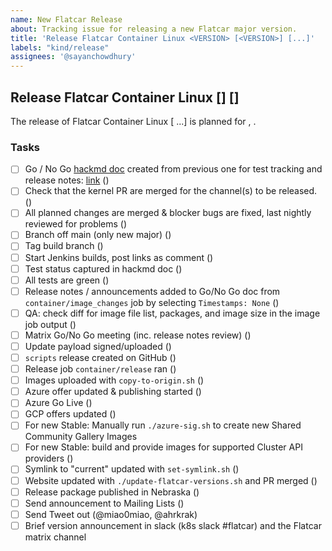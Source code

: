 ```yaml
---
name: New Flatcar Release
about: Tracking issue for releasing a new Flatcar major version.
title: 'Release Flatcar Container Linux <VERSION> [<VERSION>] [...]'
labels: "kind/release"
assignees: '@sayanchowdhury'
---
```


## Release Flatcar Container Linux <Alpha-VERSION> [<Beta-VERSION>] [<Stable-VERSION>]
  
The release of Flatcar Container Linux <VERSION> [<VERSION> ...] is planned for <MONTH> <DAY>, <YEAR>. 

### Tasks
- [ ] Go / No Go [hackmd doc](https://hackmd.io/team/flatcar?nav=overview) created from previous one for test tracking and release notes: [link](TODO) ()
- [ ] Check that the kernel PR are merged for the channel(s) to be released. ()
- [ ] All planned changes are merged & blocker bugs are fixed, last nightly reviewed for problems ()
- [ ] Branch off main (only new major) ()
- [ ] Tag build branch ()
- [ ] Start Jenkins builds, post links as comment ()
- [ ] Test status captured in hackmd doc ()
- [ ] All tests are green ()
- [ ] Release notes / announcements added to Go/No Go doc from `container/image_changes` job by selecting `Timestamps: None` ()
- [ ] QA: check diff for image file list, packages, and image size in the image job output ()
- [ ] Matrix Go/No Go meeting (inc. release notes review) ()
- [ ] Update payload signed/uploaded ()
- [ ] `scripts` release created on GitHub ()
- [ ] Release job `container/release` ran ()
- [ ] Images uploaded with `copy-to-origin.sh` ()
- [ ] Azure offer updated & publishing started ()
- [ ] Azure Go Live ()
- [ ] GCP offers updated ()
- [ ] For new Stable: Manually run `./azure-sig.sh` to create new Shared Community Gallery Images
- [ ] For new Stable: build and provide images for supported Cluster API providers ()
- [ ] Symlink to "current" updated with `set-symlink.sh` ()
- [ ] Website updated with `./update-flatcar-versions.sh` and PR merged ()
- [ ] Release package published in Nebraska ()
- [ ] Send announcement to Mailing Lists ()
- [ ] Send Tweet out (@miao0miao, @ahrkrak)
- [ ] Brief version announcement in slack (k8s slack #flatcar) and the Flatcar matrix channel
